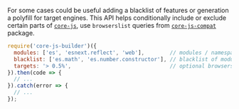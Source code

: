 For some cases could be useful adding a blacklist of features or generation a polyfill for target engines. This API helps conditionally include or exclude certain parts of [`core-js`](https://github.com/zloirock/core-js), use `browserslist` queries from [`core-js-compat`](https://github.com/zloirock/core-js/packages/core-js-compat) package.

```js
require('core-js-builder')({
  modules: ['es', 'esnext.reflect', 'web'],        // modules / namespaces, by default - all `core-js` modules
  blacklist: ['es.math', 'es.number.constructor'], // blacklist of modules / namespaces, by default - empty list
  targets: '> 0.5%',                               // optional browserslist query
}).then(code => {
  // ...
}).catch(error => {
  // ...
});
```
